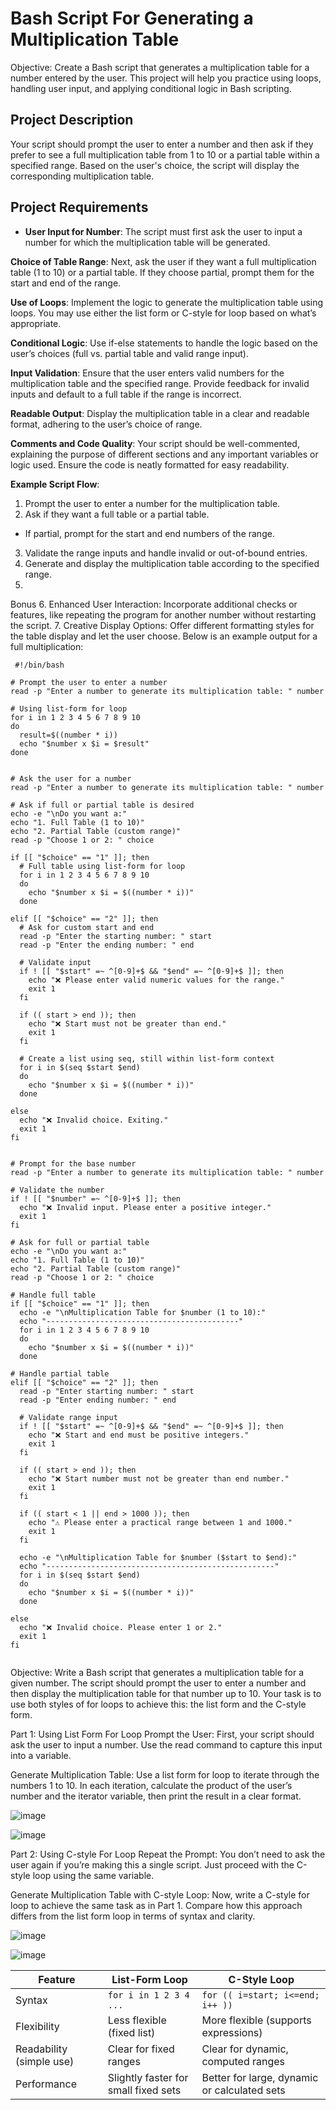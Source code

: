 # Bash Script For Generating a Multiplication Table

Objective: Create a Bash script that generates a multiplication table for a number entered by the user. This project will help you practice using loops, handling user input, and applying conditional logic in Bash scripting.

## Project Description

Your script should prompt the user to enter a number and then ask if they prefer to see a full multiplication table from 1 to 10 or a partial table within a specified range. Based on the user's choice, the script will display the corresponding multiplication table.

## Project Requirements

- **User Input for Number**: The script must first ask the user to input a number for which the multiplication table will be generated.
  
**Choice of Table Range**: Next, ask the user if they want a full multiplication table (1 to 10) or a partial table. If they choose partial, prompt them for the start and end of the range.

**Use of Loops**: Implement the logic to generate the multiplication table using loops. You may use either the list form or C-style for loop based on what’s appropriate.

**Conditional Logic**: Use if-else statements to handle the logic based on the user’s choices (full vs. partial table and valid range input).

**Input Validation**: Ensure that the user enters valid numbers for the multiplication table and the specified range. Provide feedback for invalid inputs and default to a full table if the range is incorrect.

**Readable Output**: Display the multiplication table in a clear and readable format, adhering to the user’s choice of range.

**Comments and Code Quality**: Your script should be well-commented, explaining the purpose of different sections and any important variables or logic used. Ensure the code is neatly formatted for easy readability.

**Example Script Flow**:

1. Prompt the user to enter a number for the multiplication table.
2. Ask if they want a full table or a partial table.
 - If partial, prompt for the start and end numbers of the range.
3. Validate the range inputs and handle invalid or out-of-bound entries.
4. Generate and display the multiplication table according to the specified range.
5.
 Bonus
6. Enhanced User Interaction: Incorporate additional checks or features, like repeating the program for      another number without restarting the script.
7. Creative Display Options: Offer different formatting styles for the table display and let the user        choose.
Below is an example output for a full multiplication:

```
 #!/bin/bash

# Prompt the user to enter a number
read -p "Enter a number to generate its multiplication table: " number

# Using list-form for loop
for i in 1 2 3 4 5 6 7 8 9 10
do
  result=$((number * i))
  echo "$number x $i = $result"
done


# Ask the user for a number
read -p "Enter a number to generate its multiplication table: " number

# Ask if full or partial table is desired
echo -e "\nDo you want a:"
echo "1. Full Table (1 to 10)"
echo "2. Partial Table (custom range)"
read -p "Choose 1 or 2: " choice

if [[ "$choice" == "1" ]]; then
  # Full table using list-form for loop
  for i in 1 2 3 4 5 6 7 8 9 10
  do
    echo "$number x $i = $((number * i))"
  done

elif [[ "$choice" == "2" ]]; then
  # Ask for custom start and end
  read -p "Enter the starting number: " start
  read -p "Enter the ending number: " end

  # Validate input
  if ! [[ "$start" =~ ^[0-9]+$ && "$end" =~ ^[0-9]+$ ]]; then
    echo "❌ Please enter valid numeric values for the range."
    exit 1
  fi

  if (( start > end )); then
    echo "❌ Start must not be greater than end."
    exit 1
  fi

  # Create a list using seq, still within list-form context
  for i in $(seq $start $end)
  do
    echo "$number x $i = $((number * i))"
  done

else
  echo "❌ Invalid choice. Exiting."
  exit 1
fi


# Prompt for the base number
read -p "Enter a number to generate its multiplication table: " number

# Validate the number
if ! [[ "$number" =~ ^[0-9]+$ ]]; then
  echo "❌ Invalid input. Please enter a positive integer."
  exit 1
fi

# Ask for full or partial table
echo -e "\nDo you want a:"
echo "1. Full Table (1 to 10)"
echo "2. Partial Table (custom range)"
read -p "Choose 1 or 2: " choice

# Handle full table
if [[ "$choice" == "1" ]]; then
  echo -e "\nMultiplication Table for $number (1 to 10):"
  echo "-------------------------------------------"
  for i in 1 2 3 4 5 6 7 8 9 10
  do
    echo "$number x $i = $((number * i))"
  done

# Handle partial table
elif [[ "$choice" == "2" ]]; then
  read -p "Enter starting number: " start
  read -p "Enter ending number: " end

  # Validate range input
  if ! [[ "$start" =~ ^[0-9]+$ && "$end" =~ ^[0-9]+$ ]]; then
    echo "❌ Start and end must be positive integers."
    exit 1
  fi

  if (( start > end )); then
    echo "❌ Start number must not be greater than end number."
    exit 1
  fi

  if (( start < 1 || end > 1000 )); then
    echo "⚠️ Please enter a practical range between 1 and 1000."
    exit 1
  fi

  echo -e "\nMultiplication Table for $number ($start to $end):"
  echo "---------------------------------------------------"
  for i in $(seq $start $end)
  do
    echo "$number x $i = $((number * i))"
  done

else
  echo "❌ Invalid choice. Please enter 1 or 2."
  exit 1
fi


```

Objective: Write a Bash script that generates a multiplication table for a given number. The script should prompt the user to enter a number and then display the multiplication table for that number up to 10. Your task is to use both styles of for loops to achieve this: the list form and the C-style form.

Part 1: Using List Form For Loop Prompt the User: First, your script should ask the user to input a number. Use the read command to capture this input into a variable.

Generate Multiplication Table: Use a list form for loop to iterate through the numbers 1 to 10. In each iteration, calculate the product of the user’s number and the iterator variable, then print the result in a clear format.



![image](https://github.com/user-attachments/assets/73304244-4c2b-4894-b919-6dda3899f3fc)

![image](https://github.com/user-attachments/assets/0d898124-78b5-48ea-9ac1-8dd7f8e2bbda)


Part 2: Using C-style For Loop Repeat the Prompt: You don’t need to ask the user again if you’re making this a single script. Just proceed with the C-style loop using the same variable.

Generate Multiplication Table with C-style Loop: Now, write a C-style for loop to achieve the same task as in Part 1. Compare how this approach differs from the list form loop in terms of syntax and clarity.

![image](https://github.com/user-attachments/assets/b9bdb1d1-fee5-4b10-ac82-479de2fcf3cc)



![image](https://github.com/user-attachments/assets/36e700b9-4b1e-4196-aa09-8e1bb5d3b2da)

| Feature                  | List-Form Loop                       | C-Style Loop                                 |
| ------------------------ | ------------------------------------ | -------------------------------------------- |
| Syntax                   | `for i in 1 2 3 4 ...`               | `for (( i=start; i<=end; i++ ))`             |
| Flexibility              | Less flexible (fixed list)           | More flexible (supports expressions)         |
| Readability (simple use) | Clear for fixed ranges               | Clear for dynamic, computed ranges           |
| Performance              | Slightly faster for small fixed sets | Better for large, dynamic or calculated sets |




